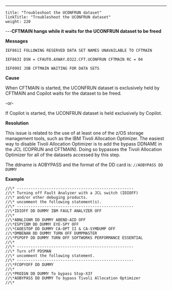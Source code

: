 ---
    title: "Troubleshoot the UCONFRUN dataset"
    linkTitle: "Troubleshoot the UCONFRUN dataset"
    weight: 220
---****CFTMAIN hangs while it waits for the UCONFRUN dataset to be freed****

****Messages****

`IEF861I FOLLOWING RESERVED DATA SET NAMES UNAVAILABLE TO CFTMAIN`

`IEF863I DSN = CFAUTO.AXWAY.D322.CFT.UCONFRUN CFTMAIN RC = 04`

`IEF099I JOB CFTMAIN WAITING FOR DATA SETS`

****Cause****

When CFTMAIN is started, the UCONFRUN dataset is exclusively held by CFTMAIN and Copilot waits for the dataset to be freed.

-or-

If Copilot is started, the UCONFRUN dataset is held exclusively by Copilot.

****Resolution****

This issue is related to the use of at least one of the z/OS storage management tools, such as the IBM Tivoli Allocation Optimizer. The easiest way to disable Tivoli Allocation Optimizer is to add the bypass DDNAME in the JCL (COPRUN and CFTMAIN). Doing so bypasses the Tivoli Allocation Optimizer for all of the datasets accessed by this step.

The ddname is AOBYPASS and the format of the DD card is: `//AOBYPASS DD DUMMY`

****Example****

```
//\* ---------------------------------------------------
//\* Turning off Fault Analyzer with a JCL switch (IDIOFF)
//\* and/or other debuging products.
//\* uncomment the following statement(s).
//\* ---------------------------------------------------
//\*IDIOFF DD DUMMY IBM FAULT ANALYZER OFF
//\*
//\*ABNLIGNR DD DUMMY ABEND-AID OFF
//\*ESPYIBM DD DUMMY EYE-SPY OFF
//\*CAOESTOP DD DUMMY CA-OPT II & CA-SYMDUMP OFF
//\*DMBENAN DD DUMMY TURN OFF DUMPMASTER
//\*PSPOFF DD DUMMY TURN OFF SOFTWORKS PERFORMANCE ESSENTIAL
//\*
//\* ---------------------------------------------------
//\* Turn off PDSMAN
//\* uncomment the following statement.
//\* ---------------------------------------------------
//\*FCOPYOFF DD DUMMY
//\*
//\*PROIGN DD DUMMY To bypass Stop-X37
//\*AOBYPASS DD DUMMY To bypass Tivoli Allocation Optimizer
//\*
```
